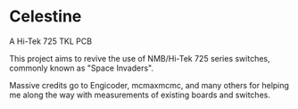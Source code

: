 # Celestine
A Hi-Tek 725 TKL PCB


This project aims to revive the use of NMB/Hi-Tek 725 series switches, commonly known as "Space Invaders".

Massive credits go to Engicoder, mcmaxmcmc, and many others for helping me along the way with measurements of existing boards and switches.